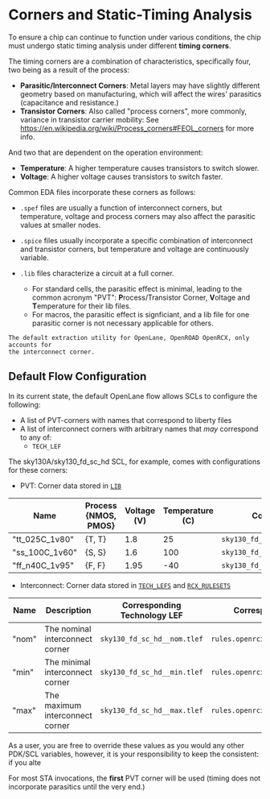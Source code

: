 # Corners and Static-Timing Analysis

To ensure a chip can continue to function under various conditions, the chip
must undergo static timing analysis under different **timing corners**.

The timing corners are a combination of characteristics, specifically four, two
being as a result of the process:

* **Parasitic/Interconnect Corners**: Metal layers may have slightly different
  geometry based on manufacturing, which will affect the wires' parasitics
  (capacitance and resistance.)
* **Transistor Corners**: Also called "process corners", more commonly, variance in transistor carrier mobility:
  See https://en.wikipedia.org/wiki/Process_corners#FEOL_corners for more info.

And two that are dependent on the operation environment:

* **Temperature**: A higher temperature causes transistors to switch slower.
* **Voltage**: A higher voltage causes transistors to switch faster.

Common EDA files incorporate these corners as follows:

* `.spef` files are usually a function of interconnect corners, but temperature,
  voltage and process corners may also affect the parasitic values at smaller nodes.

* `.spice` files usually incorporate a specific combination of interconnect and transistor corners, but temperature and voltage are continuously variable.

* `.lib` files characterize a circuit at a full corner.
    * For standard cells, the parasitic effect is minimal, leading to the common
      acronym "PVT": **P**rocess/Transistor Corner, **V**oltage and **T**emperature
      for their lib files.
    * For macros, the parasitic effect is signficiant, and a lib file for one
      parasitic corner is not necessary applicable for others. 

```{note}
The default extraction utility for OpenLane, OpenROAD OpenRCX, only accounts for
the interconnect corner.
```

## Default Flow Configuration
In its current state, the default OpenLane flow allows SCLs to configure the following:

* A list of PVT-corners with names that correspond to liberty files
* A list of interconnect corners with arbitrary names that *may* correspond to any of:
  * `TECH_LEF`

The sky130A/sky130_fd_sc_hd SCL, for example, comes with configurations for these corners:

* PVT: Corner data stored in [`LIB`](../reference/pdk_config_vars.md#LIB)

| Name | Process {NMOS, PMOS} | Voltage (V) | Temperature (C) | Corresponding File |
| - | - | - | - | - |
| "tt_025C_1v80" | {T, T} | 1.8 | 25 | `sky130_fd_sc_hd__tt_025C_1v80.lib` |
| "ss_100C_1v60" | {S, S} | 1.6 | 100 | `sky130_fd_sc_hd__ss_100C_1v60.lib` |
| "ff_n40C_1v95" | {F, F} | 1.95 | -40 | `sky130_fd_sc_hd__ff_n40C_1v95.lib` |

* Interconnect: Corner data stored in [`TECH_LEFS`](../reference/pdk_config_vars.md#TECH_LEFS) and [`RCX_RULESETS`](../reference/pdk_config_vars.md#RCX_RULESETS)

| Name | Description | Corresponding Technology LEF | Corresponding Ruleset |
| - | - | - | - | 
| "nom" | The nominal interconnect corner | `sky130_fd_sc_hd__nom.tlef` | `rules.openrcx.sky130A.nom.calibre` |
| "min" | The minimal interconnect corner | `sky130_fd_sc_hd__min.tlef` | `rules.openrcx.sky130A.min.calibre` |
| "max" | The maximum interconnect corner | `sky130_fd_sc_hd__max.tlef` | `rules.openrcx.sky130A.max.calibre` |

As a user, you are free to override these values as you would any other PDK/SCL
variables, however, it is your responsibility to keep the consistent: if you alte

For most STA invocations, the **first** PVT corner will be used (timing does not
incorporate parasitics until the very end.)

<!-- TODO: MCSTA/Macro >